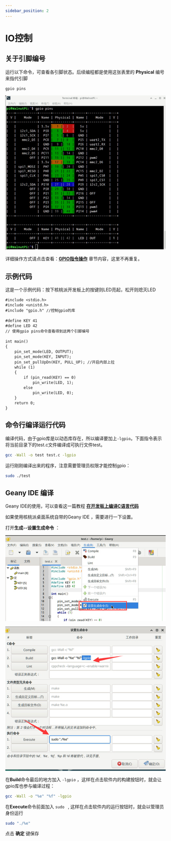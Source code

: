 ```yaml
---
sidebar_position: 2
---
```


# IO控制

## 关于引脚编号
运行以下命令，可查看各引脚状态。后续编程都是使用这张表里的 **Physical** 编号来指代引脚
```
gpio pins
```
![gpio_pins](./img/io_gpioc/gpio_pins.png)

详细操作方式请点击查看：[**GPIO指令操作**](../gpio/gpio_command.md) 章节内容，这里不再重复。


## 示例代码
这是一个示例代码：按下核桃派开发板上的按键则LED亮起，松开则熄灭LED

```
#include <stdio.h>
#include <unistd.h>
#include "gpio.h" //控制gpio的库

#define KEY 41
#define LED 42
// 使用gpio pins命令查看得到这两个引脚编号

int main()
{
    pin_set_mode(LED, OUTPUT); 
    pin_set_mode(KEY, INPUT); 
    pin_set_pullUpDn(KEY, PULL_UP); //开启内部上拉
    while (1)
    {
        if (pin_read(KEY) == 0)
            pin_write(LED, 1);
        else
            pin_write(LED, 0);
    }
    return 0;
}
```

## 命令行编译运行代码
编译代码，由于gpio库是以动态库存在，所以编译要加上`-lgpio`。下面指令表示将当前目录下的test.c文件编译成可执行文件test。

```bash
gcc -Wall -o test test.c -lgpio
```

运行刚刚编译出来的程序，注意需要管理员权限才能控制gpio：

```bash
sudo ./test
```




## Geany IDE 编译

Geany IDE的使用，可以查看这一篇教程 [**在开发板上编译C语言代码**](./c_run.md)

如果使用核桃派桌面系统自带的Geany IDE ，需要进行一下设置。

打开**生成--设置生成命令** ：


![c4](./img/c_run/geany_1.png)

![c4](./img/c_run/geany_command.png)

在**Build**命令最后的地方加入 `-lgpio` ，这样在点击软件内的构建按钮时，就会让gpio库也参与编译过程：
```bash
gcc -Wall -o "%e" "%f" -lgpio
```
在**Execute**命令前面加入 `sudo ` , 这样在点击软件内的运行按钮时，就会以管理员身份运行
```bash
sudo "./%e"
```

点击 **确定** 键保存
